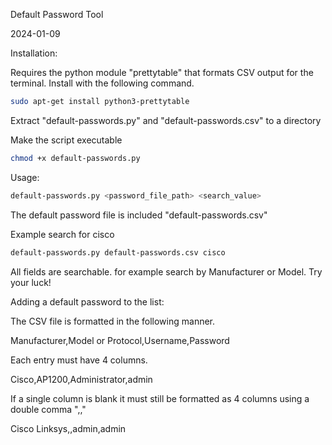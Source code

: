 Default Password Tool

2024-01-09


Installation:

Requires the python module "prettytable" that formats CSV output for the terminal. Install with the following command.
```bash
sudo apt-get install python3-prettytable
```
Extract "default-passwords.py" and "default-passwords.csv" to a directory

Make the script executable
```bash
chmod +x default-passwords.py
```

Usage:
```bash
default-passwords.py <password_file_path> <search_value>
```
The default password file is included "default-passwords.csv"

Example search for cisco
```bash
default-passwords.py default-passwords.csv cisco
```
All fields are searchable. for example search by Manufacturer or Model. Try your luck!


Adding a default password to the list:

The CSV file is formatted in the following manner.

Manufacturer,Model or Protocol,Username,Password

Each entry must have 4 columns. 

Cisco,AP1200,Administrator,admin

If a single column is blank it must still be formatted as 4 columns using a double comma ",,"

Cisco Linksys,,admin,admin      
